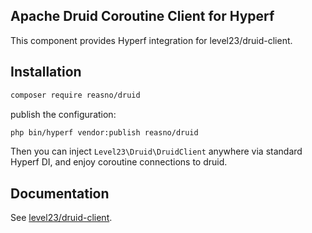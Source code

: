 ## Apache Druid Coroutine Client for Hyperf

This component provides Hyperf integration for level23/druid-client.

## Installation

```bash
composer require reasno/druid
```

publish the configuration:

```bash
php bin/hyperf vendor:publish reasno/druid
```

Then you can inject `Level23\Druid\DruidClient` anywhere via standard Hyperf DI, and enjoy coroutine connections to druid.


## Documentation

See [level23/druid-client](https://github.com/level23/druid-client).
